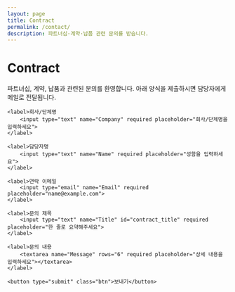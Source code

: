 ```yaml
---
layout: page
title: Contract
permalink: /contact/
description: 파트너십·계약·납품 관련 문의를 받습니다.
---
```


# Contract

파트너십, 계약, 납품과 관련된 문의를 환영합니다. 아래 양식을 제출하시면 담당자에게 메일로 전달됩니다.

<form id="contract-form" style="max-width:720px;" data-workers-endpoint="{{ site.mail_gateway.workers_endpoint | default: '' }}">
	<input type="hidden" name="_subject" id="contract_subject" value="[Contract 문의] 제출">
	<input type="hidden" name="Category" value="Contract">
	<input type="text" name="website" style="display:none" tabindex="-1" autocomplete="off">

	<label>회사/단체명
		<input type="text" name="Company" required placeholder="회사/단체명을 입력하세요">
	</label>

	<label>담당자명
		<input type="text" name="Name" required placeholder="성함을 입력하세요">
	</label>

	<label>연락 이메일
		<input type="email" name="Email" required placeholder="name@example.com">
	</label>

	<label>문의 제목
		<input type="text" name="Title" id="contract_title" required placeholder="한 줄로 요약해주세요">
	</label>

	<label>문의 내용
		<textarea name="Message" rows="6" required placeholder="상세 내용을 입력하세요"></textarea>
	</label>

	<button type="submit" class="btn">보내기</button>
</form>

<div id="contract-status" class="notice" style="display:none;"></div>
<div id="contract-mailto" style="display:none; margin-top:.5rem;"></div>

<script>
(function(){
	try {
		var p = new URLSearchParams(window.location.search);
		if (p.get('success') === '1') {
			var box = document.getElementById('contract-status');
			box.style.display = 'block';
			box.textContent = '감사합니다! 문의가 전송되었습니다. 곧 연락드리겠습니다.';
		}
	} catch(e){}
	function updateSubject(){
		var t = document.getElementById('contract_title').value || '제목 미입력';
		document.getElementById('contract_subject').value = '[Contract 문의] ' + t;
	}
	var form = document.getElementById('contract-form');
	try { form.addEventListener('input', updateSubject); } catch(e){}

	// AJAX 제출로 확실한 성공/오류를 표기하고, 실패 시 동일 탭 표준 제출로 폴백합니다.
	try {
		form.addEventListener('submit', function(e){
			try { e.preventDefault(); } catch(_){}
			var status = document.getElementById('contract-status');
				if (status) { status.style.display='block'; status.textContent='보내는 중…'; }
			var btn = form.querySelector('button[type="submit"]');
			if (btn) { btn.disabled = true; btn.classList.add('loading'); }
			// Ensure _replyto mirrors Email BEFORE building FormData
			try {
				var emailInput = form.querySelector('input[name="Email"]');
				var replyToInput = form.querySelector('input[name="_replyto"]');
				if (emailInput && replyToInput) replyToInput.value = emailInput.value || '';
			} catch(_){ }
			var fd = new FormData(form);
				var ctrl = (window.AbortController) ? new AbortController() : null;
				var to = setTimeout(function(){ try { ctrl && ctrl.abort(); } catch(_){} }, 12000);
				if (typeof navigator !== 'undefined' && navigator.onLine === false) {
					if (status) { status.style.display='block'; status.textContent='네트워크가 오프라인입니다. 연결 상태를 확인한 뒤 다시 시도해 주세요.'; }
					throw new Error('OFFLINE');
				}
				var workers = form.getAttribute('data-workers-endpoint') || '';
				if (!workers) { throw new Error('WORKERS_ENDPOINT_NOT_SET'); }
				var submitUrl = workers.replace(/\/$/, '');
				var obj = {};
				fd.forEach(function(v,k){ obj[k] = v; });
				var fetchOpts = { method: 'POST', mode: 'no-cors', headers: { 'Content-Type': 'text/plain;charset=utf-8' }, signal: ctrl ? ctrl.signal : undefined, body: JSON.stringify(obj) };
				fetch(submitUrl, fetchOpts).then(function(){
				if (status) { status.style.display='block'; status.textContent='감사합니다! 문의가 전송되었습니다. 곧 연락드리겠습니다.'; }
				try { form.reset(); } catch(_){ }
			}).catch(function(err){
					try { console.error('[Contract form] submit error:', err); } catch(_){ }
					var msg = '전송에 실패했습니다. 잠시 후 다시 시도해 주세요.';
					// workers-only: do not reference legacy providers
					if (status) {
						var code = (String(err).match(/FORM_SUBMIT_FAILED:(\d{3})/)||[])[1];
						var detail = '';
						var m = String(err).match(/FORM_SUBMIT_FAILED:\d{3}:(.*)$/);
						if (m && m[1]) detail = ' 상세: ' + m[1].slice(0, 200);
						status.style.display='block';
						status.textContent = msg + (code ? ' (코드 ' + code + ')' : '') + detail;
					}
					// Last-resort: mailto fallback with prefilled content
					try {
						var mailtoBox = document.getElementById('contract-mailto');
						var to = 'captain@goolzy.com';
						var subj = document.getElementById('contract_subject').value || '[Contract 문의] 제출';
						var fd2 = new FormData(form);
						var lines = [];
						fd2.forEach(function(v,k){ if (k.charAt(0) !== '_') lines.push(k+': '+v); });
						var body = lines.join('\n');
						var url = 'mailto:' + encodeURIComponent(to) + '?subject=' + encodeURIComponent(subj) + '&body=' + encodeURIComponent(body);
						mailtoBox.innerHTML = '<a class="btn" href="'+url+'">이메일 앱으로 보내기</a>';
						mailtoBox.style.display = 'block';
					} catch(_){ }
					// 표준 POST 폴백 제거 (workers-only)
			}).finally(function(){ if (btn) { btn.disabled=false; btn.classList.remove('loading'); } });
		});
	} catch(e){}
})();
</script>

<style>
form#contract-form label { display:block; margin: 0.75rem 0; }
form#contract-form input[type="text"],
form#contract-form input[type="email"],
form#contract-form textarea { width:100%; }
.notice { background: #eefcf7; border:1px solid #c9f1e6; padding:0.75rem 1rem; border-radius: 8px; margin-top: 1rem; }
</style>
